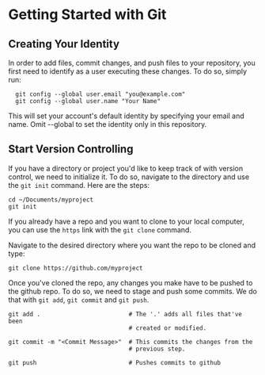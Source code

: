 # Getting Started with Git


## Creating Your Identity

In order to add files, commit changes, and push files to your repository, you first need to identify as a user executing these changes. 
To do so, simply run:
```
  git config --global user.email "you@example.com"
  git config --global user.name "Your Name"
```
This will set your account's default identity by specifying your email and name.
Omit --global to set the identity only in this repository.


## Start Version Controlling

If you have a directory or project you'd like to keep track of with version control, we need to initialize it. To do so, navigate to the directory and use the `git init` command. Here are the steps:

```
cd ~/Documents/myproject
git init
```
If you already have a repo and you want to clone to your local computer, you can use the `https` link with the `git clone` command. 

Navigate to the desired directory where you want the repo to be cloned and type:
```
git clone https://github.com/myproject
```
Once you've cloned the repo, any changes you make have to be pushed to the github repo. To do so, we need to stage and push some commits. We do that with `git add`, `git commit` and `git push`.  
```
git add .                         # The '.' adds all files that've been   
                                  # created or modified.

git commit -m "<Commit Message>"  # This commits the changes from the
                                  # previous step. 

git push                          # Pushes commits to github
```
